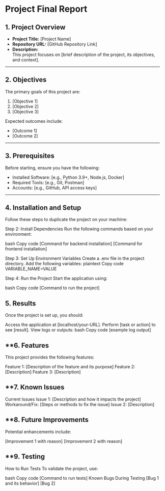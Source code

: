 # **Project Final Report**

## **1. Project Overview**
- **Project Title:** [Project Name]
- **Repository URL:** [GitHub Repository Link]
- **Description:**  
  This project focuses on [brief description of the project, its objectives, and context].

---

## **2. Objectives**
The primary goals of this project are:
1. [Objective 1]
2. [Objective 2]
3. [Objective 3]

Expected outcomes include:
- [Outcome 1]
- [Outcome 2]

---

## **3. Prerequisites**
Before starting, ensure you have the following:
- Installed Software: [e.g., Python 3.9+, Node.js, Docker]
- Required Tools: [e.g., Git, Postman]
- Accounts: [e.g., GitHub, API access keys]

---

## **4. Installation and Setup**
Follow these steps to duplicate the project on your machine:


Step 2: Install Dependencies
Run the following commands based on your environment:

bash
Copy code
[Command for backend installation]
[Command for frontend installation]


Step 3: Set Up Environment Variables
Create a .env file in the project directory.
Add the following variables:
plaintext
Copy code
VARIABLE_NAME=VALUE


Step 4: Run the Project
Start the application using:

bash
Copy code
[Command to run the project]


## 5. Results
Once the project is set up, you should:

Access the application at [localhost/your-URL].
Perform [task or action] to see [result].
View logs or outputs:
bash
Copy code
[example log output]


## **6. Features
This project provides the following features:

Feature 1: [Description of the feature and its purpose]
Feature 2: [Description]
Feature 3: [Description]


## **7. Known Issues
Current Issues
Issue 1: [Description and how it impacts the project]
Workaround/Fix: [Steps or methods to fix the issue]
Issue 2: [Description]


## **8. Future Improvements
Potential enhancements include:

[Improvement 1 with reason]
[Improvement 2 with reason]


## **9. Testing
How to Run Tests
To validate the project, use:

bash
Copy code
[Command to run tests]
Known Bugs During Testing
[Bug 1 and its behavior]
[Bug 2]


